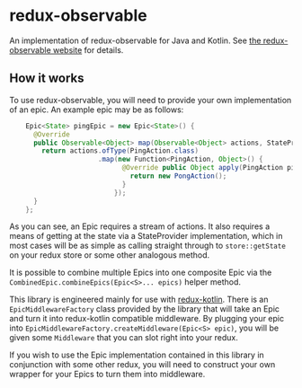 # redux-observable
An implementation of redux-observable for Java and Kotlin. See [the redux-observable website](https://redux-observable.js.org/) for details.

## How it works
To use redux-observable, you will need to provide your own implementation of an epic. An example epic may be as follows:

```java
    Epic<State> pingEpic = new Epic<State>() {
      @Override
      public Observable<Object> map(Observable<Object> actions, StateProvider<State> stateProvider) {
        return actions.ofType(PingAction.class)
                      .map(new Function<PingAction, Object>() {
                            @Override public Object apply(PingAction pingAction) throws Exception {
                              return new PongAction();
                            }
                          });
      }
    };
```

As you can see, an Epic requires a stream of actions. It also requires a means of getting at the state via a StateProvider implementation, which in most cases will be as simple as calling straight through to `store::getState` on your redux store or some other analogous method. 

It is possible to combine multiple Epics into one composite Epic via the `CombinedEpic.combineEpics(Epic<S>... epics)` helper method.

This library is engineered mainly for use with [redux-kotlin](https://github.com/pardom/redux-kotlin). There is an ```EpicMiddlewareFactory``` class provided by the library that will take an Epic and turn it into redux-kotlin compatible middleware. By plugging your epic into `EpicMiddlewareFactory.createMiddleware(Epic<S> epic)`, you will be given some `Middleware` that you can slot right into your redux.

If you wish to use the Epic implementation contained in this library in conjunction with some other redux, you will need to construct your own wrapper for your Epics to turn them into middleware. 